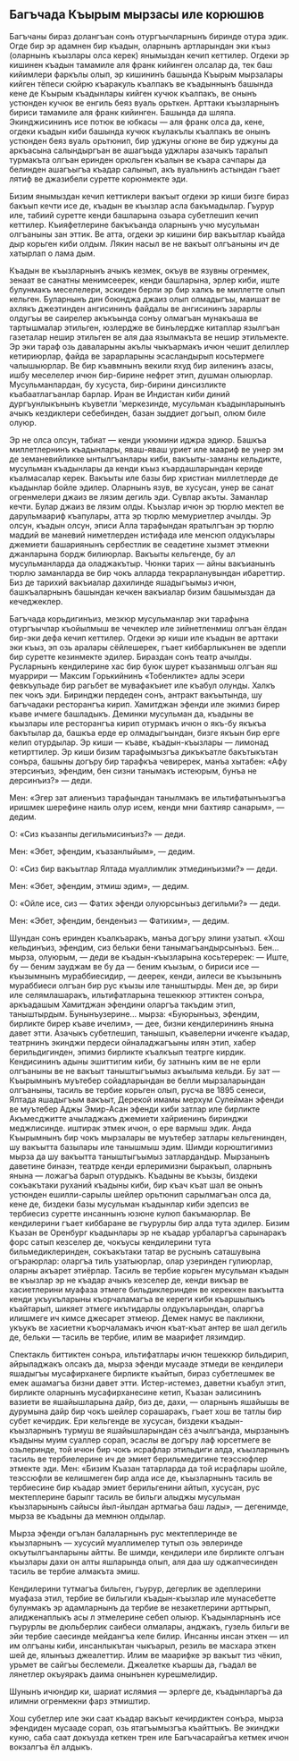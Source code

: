 ## Багъчада Къырым мырзасы иле корюшюв

Багъчаны бираз долангъан сонъ отургъычларнынъ биринде  отура эдик.
Огде бир эр адамнен бир къадын, оларнынъ артларындан эки къыз (оларнынъ къызлары олса керек) янымыздан кечип кеттилер.
Огдеки эр кишинен къадын тамамиле аля франк кийинген олсалар да, тек баш кийимлери фаркълы олып, эр кишининъ башында Къырым мырзалары кийген тёпеси сюйрю къаракуль къалпакъ ве къадыннынъ башында кене де Къырым къадынлары кийген кучюк къалпакъ, ве онынъ устюнден кучюк ве енгиль беяз вуаль орьткен.
Арттаки къызларнынъ бириси тамамиле аля франк кийинген.
Башында да шляпа.
Экинджисининъ исе потюк ве юбкасы — аля франк олса да, кене, огдеки къадын киби башында кучюк къулакълы къалпакъ ве онынъ устюнден беяз вуаль орьтюнип, бир уджуны огюне ве бир уджуны да аркъасына салындыргъан ве ашагъыда уджлары азачыкъ таралып турмакъта олгъан еринден орюльген къалын ве къара сачпары да белинден ашагъыгъа къадар салынып, акъ вуальнинъ астындан гъает лятиф ве джазибели суретте корюнмекте эди.

Бизим янымыздан кечип кеттиклери вакъыт огдеки эр киши бизге бираз бакъып кечти исе де, къадын ве къызлар асла бакъмадылар.
Гъурур иле, табиий суретте кенди башларына озьара субетлешип кечип кеттилер.
Къияфетлерине бакъкъанда оларнынъ учю мусульман олгъаныны зан эттик.
Ве атта, огдеки эр кишини бир вакъытлар къайда дыр корьген киби олдым.
Лякин насыл ве не вакъыт олгъаныны ич де хатырлап о лама дым.

Къадын ве къызларнынъ ачыкъ кезмек, окъув ве язувны огренмек, зенаат ве санатны менимсеерек, кенди башларына, эрлер киби, иште булунмакъ меселелери, эскиден берли эр бир халкъ ве миллетте олып кельген.
Буларнынъ дин боюнджа джаиз олып олмадыгъы, маишат ве ахлякъ джеэтинден ангисининъ файдалы ве ангисининъ зарарлы олдугъы ве саирелер акъкъында сонъу олмагъан мунакъаша ве тартышмалар этильген, юзлердже ве бинълердже китаплар язылгъан газеталар нешир этильген ве аля даа язылмакъта ве нешир этильмекте.
Эр эки тараф озь даваларыны акълы чыкъармакъ ичюн чешит делиллер кетириюрлар, файда ве зарарларыны эсасландырып косьтермеге чалышыюрлар.
Ве бир къавмнынъ векили яхуд бир аиленинъ азасы, ишбу меселелер ичюн бир-бирине нефрет этип, душман олыюрлар.
Мусульманлардан, бу хусуста, бир-бирини динсизликте къабаатлагъанлар барлар.
Иран ве Индистан киби диний дургъунлыкънынъ къуветли 'меркезинде, мусульман къадынларынынъ ачыкъ кездиклери себебинден, базан зыддиет догъып, олюм биле олуюр.

Эр не олса олсун, табиат — кенди укюмини иджра эдиюр.
Башкъа миллетлернинъ къадынлары, яваш-яваш уриет иле маариф ве унер эм де земаневийликке ынтылгъанлары киби, вакъыты-заманы кельдикте, мусульман къадынлары да кенди къыз къардашларындан кериде къалмасалар керек.
Вакъыты иле базы бир христиан миллетлерде де къадынлар бойле эдилер.
Оларнынъ язув, ве хусусан, унер ве санат огренмелери джаиз ве лязим дегиль эди.
Сувлар акъты.
Заманлар кечти.
Булар джаиз ве лязим олды.
Къызлар ичюн эр тюрлю мектеп ве дарульмаариф къапулары, атта эр тюрлю мемуриетлер ачылды.
Эр олсун, къадын олсун, эписи Алла тарафындан яратылгъан эр тюрлю маддий ве маневий ниметлерден истифада иле менсюп олдукълары джемиети башариянынъ сербестлик ве сеадетине хызмет этмекни джанларына бордж билиюрлар.
Вакъыты кельгенде, бу ал мусульманларда да оладжакътыр.
Чюнки тарих — айны вакъианынъ тюрлю заманларда ве бир чокъ алларда текрарланувындан ибареттир.
Биз де тарихий вакъиалар дахилинде яшадыгъымыз ичюн, башкъаларнынъ башындан кечкен вакъиалар бизим башымыздан да кечеджеклер.

Багъчада корьдигинъиз, мезкюр мусульманлар эки тарафына отургъычлар къойылмыш ве чечеклер иле зийнетленмиш олгъан ёлдан бир-эки дефа кечип кеттилер.
Огдеки эр киши иле къадын ве арттаки эки къыз, эп озь аралары сёйлешерек, гъает киббарлыкънен ве эдепли бир суретте кезинмекте эдилер.
Бираздан сонъ театр ачылды.
Русларнынъ кендилерине хас бир буюк шурет къазанмыш олгъан яш муаррири — Максим Горькийнинъ «Тобенликте» адлы эсери февкъульаде бир рагьбет ве мувафакъиет иле къабул олунды.
Халкъ пек чокъ эди.
Биринджи пердеден сонъ, антракт вакъытында, шу багъчадаки ресторангъа кирип.
Хамитджан эфенди иле экимиз бирер къаве ичмеге башладыкъ.
Деминки мусульман да, къадыны ве къызлары иле ресторангъа кирип отурмакъ ичюн о якъ-бу якъкъа бакътылар да, башкъа ерде ер олмадыгъындан, бизге якъын бир ерге келип отурдылар.
Эр киши — къаве, къадын-къызлары — лимонад кетирттилер.
Эр киши бизим тарафымызгъа дикъкъатле бакътыкътан сонъра, башыны догъру бир тарафкъа чевиререк, манъа хытабен: «Афу этерсинъиз, эфендим, бен сизни танымакъ истеюрым, бунъа не дерсинъиз?» — деди.

Мен: «Эгер зат алиенъиз тарафындан танылмакъ ве ильтифатынъызгъа иришмек шерефине наиль олур исем, кенди мни бахтияр санарым», — дедим.

О: «Сиз къазанпы дегильмисинъиз?» — деди.

Мен: «Эбет, эфендим, къазанлыйым», — дедим.

О: «Сиз бир вакъытлар Ялтада муаллимлик этмединъизми?» — деди.

Мен: «Эбет, эфендим, этмиш эдим», — дедим.

О: «Ойле исе, сиз — Фатих эфенди олуюрсынъыз дегильми?» — деди.

Мен: «Эбет, эфендим, бенденъиз — Фатихим», — дедим.

Шундан сонъ еринден къалкъаракъ, манъа догъру элини узатып.
«Хош кельдинъиз, эфендим, сиз бельки бени танымагъандырсынъыз.
Бен... мырза, олуюрым, — деди ве къадын-къызларына косьтеререк: — Иште, бу — беним зауджам ве бу да — беним къызым, о бириси исе — къызымнынъ мураббиесидир, — деерек, кенди, аилеси ве къызынынъ мураббиеси олгъан бир рус къызы иле таныштырды.
Мен де, эр бири иле селямлашаракъ, ильтифатларына тешеккюр эттиктен сонъра, аркъадашым Хамитджан эфендини оларгъа такъдим этип, таныштырдым.
Бунынъузерине... мырза: «Буюрынъыз, эфендим, бирликте бирер къаве ичелим», — дее, бизни кендилерининъ янына давет этти.
Азачыкъ субетлешип, танышып, къавелерни ичкенге къадар, театрнинъ экинджи пердеси ойналаджагъыны илян этип, хабер берильдигинден, эпимиз бирликте къалкъып театрге кирдик.
Кендисининъ адыны эшиттигим киби, бу затнынъ ким ве не ерли олгъаныны ве не вакъыт таныштыгъымыз акъылыма кельди.
Бу зат — Къырымнынъ муътебер сойадларындан ве белли мырзаларындан олгъаныны, тасиль ве тербие корьген олып, русча ве 1895 сенеси, Ялтада яшадыгъым вакъыт, Дерекой имамы мерхум Сулейман эфенди ве муътебер Аджы Эмир-Асан эфенди киби затлар иле бирликте Акъмесджитте ачыладжакъ джемиети хайриенинъ биринджи меджлисинде.
иштирак этмек ичюн, о ере вармыш эдик.
Анда Къырымнынъ бир чокъ мырзалары ве муътебер затлары кельгенинден, шу вакъытта базылары иле танышмыш эдим.
Шимди корюштигимиз мырза да шу вакъытта таныштыгъымыз затлардандыр.
Мырзанынъ даветине бинаэн, театрде кенди ерлеримизни быракъып, оларнынъ янына — ложагъа барып отурдыкъ.
Къадыны ве къызы, биздеки сокъакътаки руханий къадыны киби, бир къач къат шал ве онынъ устюнден ешилли-сарылы шейлер орьтюнип сарылмагъан олса да, кене де, биздеки базы мусульман къадынлар киби эдепсиз ве тербиесиз суретте инсаннынъ юзюне кулюп бакъмаюрлар.
Ве кендилерини гъает киббаране ве гъурурлы бир алда тута эдилер.
Бизим Къазан ве Оренбург къадынлары эр не къадар урбаларгъа сарынаракъ форс сатып кезселер де, чокъусы кендилерини тута бильмедиклеринден, сокъакътаки татар ве руснынъ саташувына огъраюрлар: оларгъа тиль узатыюрлар, олар узеринден гулиюрлар, оларны акъарет этиёрлар.
Тасиль ве тербие корьген мусульман къадын ве къызлар эр не къадар ачыкъ кезселер де, кенди викъар ве хасиетлерини муафаза этмеге бильдиклеринден ве кереккен вакъытта кенди укъукъларыны къорчаламагъа ве кереги киби къаршылыкъ къайтарып, шикяет этмеге икътидарлы олдукъларындан, оларгъа илишмеге ич кимсе джесарет этмеюр.
Демек намус ве пакликни, укъукъ ве хасиетни къорчаламакъ ичюн къат-къат антер ве шал дегиль де, бельки — тасиль ве тербие, илим ве маарифет лязимдир.

Спектакль биттиктен сонъра, ильтифатлары ичюн тешеккюр бильдирип, айрыладжакъ олсакъ да, мырза эфенди мусааде этмеди ве кендилери яшадыгъы мусафирханеге бирликте къайтып, бираз субетлешмек ве емек ашамагъа бизни давет этти.
Истер-истемез, даветни къабул этип, бирликте оларнынъ мусафирханесине кетип, Къазан эалисининъ вазиети ве яшайышларына дайр, биз де, дахи, — оларнынъ яшайышы ве дурумына дайр бир чокъ шейлер сорашаракъ, гъает хош ве татлы бир субет кечирдик.
Ери кельгенде ве хусусан, биздеки къадын-къызларнынъ турмуш ве яшайышларындан сёз ачылгъанда, мырзанынъ къадыны муим суаллер сорап, эсаслы ве догъру лаф юрсетмеге ве озьлеринде, той ичюн бир чокъ исрафлар этильдиги алда, къызларнынъ тасиль ве тербиелерине ич де эмиет берильмедигине теэссюфлер этмекте эди.
Мен: «Бизим Къазан татарларда да той исрафлары шойле, теэссюфли ве келишмеген бир алда исе де, къызларнынъ тасиль ве тербиесине бир къадар эмиет берильгенини айтып, хусусан, рус мектеплерине барыпг тасиль ве бильги алыджы мусульман къызларынынъ сайысы йыл-йылдан артмагьа баш лады», — дегенимде, мырза ве къадыны да мемнюн олдылар.

Мырза эфенди огълан балаларнынъ рус мектеплеринде ве къызларнынъ — хусусий муаллимелер тутып озь эвлеринде окъутылгъанларыны айтты.
Ве шимди, кендилери иле бирликте олгъан къызлары дахи он алты яшларында олып, аля даа шу оджапчесинден тасиль ве тербие алмакъта эмиш.

Кендилерини тутмагъа бильген, гъурур, дегерлик ве эдеплерини муафаза этил, тербие ве бильгили къадын-къызлар иле мунасебетте булунмакъ эр адамларнынъ да тербие ве незакетлерини арттырып, алидженаплыкъ асы л этмелерине себеп олыюр.
Къадынларнынъ исе гъурурлы ве дюльберлик саибеси олмалары, анджакъ, гузель бильги ве эйи тербие саесинде мейдангъа келе билир.
Инсанны инсан эткен — ил им олгъаны киби, инсанлыкътан чыкъарыл, резиль ве масхара эткен шей де, ялынъыз джеалеттир.
Илим ве маарифке эр вакъыт тиз чёкип, урьмет ве сайгъы беслемели.
Джеалетке къаршы да, гъадал ве лянетлер окъуяракъ даима онынънен курешмелидир.

Шунынъ ичюндир ки, шариат ислямия — эрлерге де, къадынларгъа да илимни огренмекни фарз этмиштир.

Хош субетлер иле эки саат къадар вакъыт кечирдиктен сонъра, мырза эфендиден мусааде сорап, озь ятагъымызгъа къайттыкъ.
Ве экинджи куню, саба саат докъузда кеткен трен иле Багъчасарайгъа кетмек ичюн вокзалгъа ёл алдыкъ.
